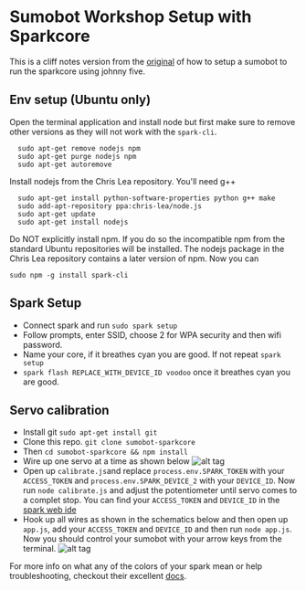 # Sumobot Workshop Setup with Sparkcore
This is a cliff notes version from the [original](http://bocoup.com/weblog/assembling-preparing-robotsconf-sumobot-with-johnny-five/) of how to setup a sumobot to run the sparkcore using johnny five.

## Env setup (Ubuntu only)

Open the terminal application and install node but first make sure to remove other versions as they will not work with the ```spark-cli```. 

````
  sudo apt-get remove nodejs npm
  sudo apt-get purge nodejs npm
  sudo apt-get autoremove
````

Install nodejs from the Chris Lea repository. You'll need g++

````
  sudo apt-get install python-software-properties python g++ make
  sudo add-apt-repository ppa:chris-lea/node.js
  sudo apt-get update
  sudo apt-get install nodejs
````

Do NOT explicitly install npm. If you do so the incompatible npm from the standard Ubuntu repositories will be installed. The nodejs package in the Chris Lea repository contains a later version of npm. Now you can

```sudo npm -g install spark-cli```

## Spark Setup
- Connect spark and run ```sudo spark setup```
- Follow prompts, enter SSID, choose 2 for WPA security and then wifi password.
- Name your core, if it breathes cyan you are good. If not repeat ```spark setup```
- ```spark flash REPLACE_WITH_DEVICE_ID voodoo``` once it breathes cyan you are good.

## Servo calibration
- Install git ```sudo apt-get install git```
- Clone this repo. ```git clone sumobot-sparkcore```
- Then ```cd sumobot-sparkcore && npm install```
- Wire up one servo at a time as shown below
![alt tag](http://bocoup.com/img/weblog/continuous-calibration-spark.png)
- Open up ```calibrate.js```and replace ```process.env.SPARK_TOKEN``` with your ```ACCESS_TOKEN``` and ```process.env.SPARK_DEVICE_2``` with your ```DEVICE_ID```. Now run ```node calibrate.js``` and adjust the potentiometer until servo comes to a complet stop. You can find your ```ACCESS_TOKEN``` and ```DEVICE_ID``` in the [spark web ide](https://www.spark.io/build/)
- Hook up all wires as shown in the schematics below and then open up ```app.js```, add your ```ACCESS_TOKEN``` and  ```DEVICE_ID``` and then run ```node app.js```. Now you should control your sumobot with your arrow keys from the terminal. 
![alt tag](http://bocoup.com/img/weblog/sumo-spark-circuit.png)

For more info on what any of the colors of your spark mean or help troubleshooting, checkout their excellent [docs](http://docs.spark.io/connect/).
